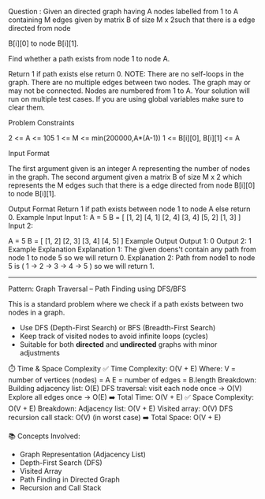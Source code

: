 Question :
Given an directed graph having A nodes labelled from 1 to A containing M edges given by matrix B of size M x 2such that there is a edge directed from node

B[i][0] to node B[i][1].

Find whether a path exists from node 1 to node A.

Return 1 if path exists else return 0.
NOTE:
There are no self-loops in the graph.
There are no multiple edges between two nodes.
The graph may or may not be connected.
Nodes are numbered from 1 to A.
Your solution will run on multiple test cases. If you are using global variables make sure to clear them.

Problem Constraints

2 <= A <= 105
1 <= M <= min(200000,A*(A-1))
1 <= B[i][0], B[i][1] <= A

Input Format

The first argument given is an integer A representing the number of nodes in the graph.
The second argument given a matrix B of size M x 2 which represents the M edges such that there is a edge directed from node B[i][0] to node B[i][1].

Output Format
Return 1 if path exists between node 1 to node A else return 0.
Example Input
Input 1:
A = 5
B = [  [1, 2] 
        [4, 1] 
        [2, 4] 
        [3, 4] 
        [5, 2] 
        [1, 3] ]
Input 2:

 A = 5
 B = [  [1, 2]
        [2, 3] 
        [3, 4] 
        [4, 5] ]
Example Output
Output 1:
 0
Output 2:
 1
Example Explanation
Explanation 1:
The given doens't contain any path from node 1 to node 5 so we will return 0.
Explanation 2:
Path from node1 to node 5 is ( 1 -> 2 -> 3 -> 4 -> 5 ) so we will return 1.
 
---------------------------------------------------------------------------------------------------------------------
Pattern:
Graph Traversal – Path Finding using DFS/BFS

This is a standard problem where we check if a path exists between two nodes in a graph.
- Use DFS (Depth-First Search) or BFS (Breadth-First Search)
- Keep track of visited nodes to avoid infinite loops (cycles)
- Suitable for both **directed** and **undirected** graphs with minor adjustments

⏱️ Time & Space Complexity
✅ Time Complexity: O(V + E)
Where:
V = number of vertices (nodes) = A
E = number of edges = B.length
Breakdown:
Building adjacency list: O(E)
DFS traversal: visit each node once → O(V)
Explore all edges once → O(E)
➡️ Total Time: O(V + E)
✅ Space Complexity: O(V + E)
Breakdown:
Adjacency list: O(V + E)
Visited array: O(V)
DFS recursion call stack: O(V) (in worst case)
➡️ Total Space: O(V + E)

📚 Concepts Involved:
- Graph Representation (Adjacency List)
- Depth-First Search (DFS)
- Visited Array
- Path Finding in Directed Graph
- Recursion and Call Stack

